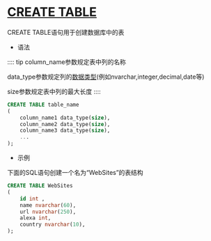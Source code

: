 # [CREATE TABLE](https://docs.microsoft.com/zh-cn/sql/t-sql/statements/create-table-transact-sql?view=sql-server-ver15)

CREATE TABLE语句用于创建数据库中的表

- 语法

:::: tip
column_name参数规定表中列的名称

data_type参数规定列的[数据类型](https://docs.microsoft.com/zh-cn/sql/t-sql/data-types/data-types-transact-sql?view=sql-server-ver15)(例如nvarchar,integer,decimal,date等)

size参数规定表中列的最大长度
::::

```sql
CREATE TABLE table_name
(
    column_name1 data_type(size),
    column_name2 data_type(size),
    column_name3 data_type(size),
    ...    
);
```

- 示例

下面的SQL语句创建一个名为“WebSites”的表结构

```sql
CREATE TABLE WebSites
(
    id int ,
    name nvarchar(60),
    url nvarchar(250),
    alexa int,
    country nvarchar(10),
);
```
